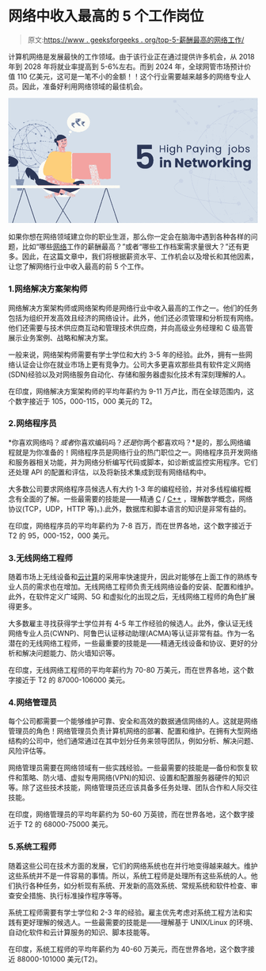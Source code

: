 # 网络中收入最高的 5 个工作岗位

> 原文:[https://www . geeksforgeeks . org/top-5-薪酬最高的网络工作/](https://www.geeksforgeeks.org/top-5-highest-paying-jobs-in-networking/)

计算机网络是发展最快的工作领域。由于该行业正在通过提供许多机会，从 2018 年到 2028 年将就业率提高到 5-6%左右。而到 2024 年，全球网管市场预计价值 110 亿美元，这可是一笔不小的金额！！这个行业需要越来越多的网络专业人员。因此，准备好利用网络领域的最佳机会。

![Top-5-Highest-Paying-Jobs-in-Networking](img/9782b6b8cede7a60ecee3f4daf8f2c4a.png)

如果你想在网络领域建立你的职业生涯，那么你一定会在脑海中遇到各种各样的问题，比如“哪些[网络](https://www.geeksforgeeks.org/basics-computer-networking/)工作的薪酬最高？”或者“哪些工作档案需求量很大？”还有更多。因此，在这篇文章中，我们将根据薪资水平、工作机会以及增长和其他因素，让您了解网络行业中收入最高的前 5 个工作。

### 1.网络解决方案架构师

网络解决方案架构师或网络架构师是网络行业中收入最高的工作之一。他们的任务包括为组织开发高效且经济的网络设计。此外，他们还必须管理和分析现有网络。他们还需要与技术供应商互动和管理技术供应商，并向高级业务经理和 C 级高管展示业务案例、战略和解决方案。

一般来说，网络架构师需要有学士学位和大约 3-5 年的经验。此外，拥有一些网络认证会让你在就业市场上更有竞争力。公司大多更喜欢那些具有软件定义网络(SDN)经验以及对网络服务自动化、存储和服务器虚拟化技术有深刻理解的人。

在印度，网络解决方案架构师的平均年薪约为 9-11 万卢比，而在全球范围内，这个数字接近于 105，000-115，000 美元的 T2。

### 2.网络程序员

*你喜欢网络吗？*或者*你喜欢编码吗？*还是*你两个都喜欢吗？*是的，那么网络编程就是为你准备的！网络程序员是网络行业的热门职位之一。网络程序员开发网络和服务器相关功能，并为网络分析编写代码或脚本，如诊断或监控实用程序。它们还处理 API 的配置和评估，以及将新技术集成到现有网络结构中。

大多数公司要求网络程序员候选人有大约 1-3 年的编程经验，并对多线程编程概念有全面的了解。一些最需要的技能是——精通 [C](https://www.geeksforgeeks.org/c-programming-language/) / [C++](https://www.geeksforgeeks.org/c-plus-plus/) ，理解数学概念，网络协议(TCP，UDP，HTTP 等)。).此外，数据库和脚本语言的知识是非常有益的。

在印度，网络程序员的平均年薪约为 7-8 百万，而在世界各地，这个数字接近于 T2 的 95，000-152，000 美元。

### 3.无线网络工程师

随着市场上无线设备和[云计算](https://www.geeksforgeeks.org/cloud-computing/)的采用率快速提升，因此对能够在上面工作的熟练专业人员的需求也在增加。无线网络工程师负责无线网络设备的安装、配置和维护。此外，在软件定义广域网、5G 和虚拟化的出现之后，无线网络工程师的角色扩展得更多。

大多数雇主寻找获得学士学位并有 4-5 年工作经验的候选人。此外，像认证无线网络专业人员(CWNP)、阿鲁巴认证移动助理(ACMA)等认证非常有益。作为一名潜在的无线网络工程师，一些最重要的技能是——精通无线设备和协议、更好的分析和解决问题能力、防火墙知识等。

在印度，无线网络工程师的平均年薪约为 70-80 万美元，而在世界各地，这个数字接近于 T2 的 87000-106000 美元。

### 4.网络管理员

每个公司都需要一个能够维护可靠、安全和高效的数据通信网络的人。这就是网络管理员的角色！网络管理员负责计算机网络的部署、配置和维护。在拥有大型网络结构的公司中，他们通常通过在其中划分任务来领导团队，例如分析、解决问题、风险评估等。

网络管理员需要在网络领域有一些实践经验。一些最需要的技能是—备份和恢复软件和策略、防火墙、虚拟专用网络(VPN)的知识、设置和配置服务器硬件的知识等。除了这些技术技能，网络管理员还应该具备多任务处理、团队合作和人际交往技能。

在印度，网络管理员的平均年薪约为 50-60 万英镑，而在世界各地，这个数字接近于 T2 的 68000-75000 美元。

### 5.系统工程师

随着这些公司在技术方面的发展，它们的网络系统也在并行地变得越来越大。维护这些系统并不是一件容易的事情。所以，系统工程师是处理所有这些系统的人。他们执行各种任务，如分析现有系统、开发新的高效系统、常规系统和软件检查、审查安全措施、执行标准操作程序等等。

系统工程师需要有学士学位和 2-3 年的经验。雇主优先考虑对系统工程方法和实践有更好理解的候选人。一些最需要的技能是——理解基于 UNIX/Linux 的环境、自动化软件和云计算服务的知识、脚本技能等。

在印度，系统工程师的平均年薪约为 40-60 万美元，而在世界各地，这个数字接近 88000-101000 美元(T2)。